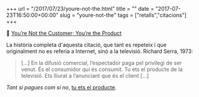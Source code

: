 +++
url = "/2017/07/23/youre-not-the.html"
title = ""
date = "2017-07-23T16:50:00+00:00"
slug = "youre-not-the"
tags = ["retalls","citacions"]
+++

📎 [You’re Not the Customer; You’re the Product](http://quoteinvestigator.com/2017/07/16/product/)

La història completa d'aquesta citació, que tant es repeteix i que originalment no es referia a Internet, sinó a la televisió. Richard Serra, 1973:

> […] En la difusió comercial, l’espectador paga pel privilegi de ser venut. És el consumidor qui és consumit. Tu ets el producte de la televisió. Ets lliurat a l’anunciant que és el client […]

*Tant si pagues com si no*, [tu ets el producte](/2013/02/01/im-not-the.html).


